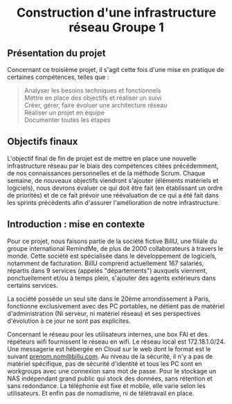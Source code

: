 <div align="center"><H1> Construction d'une infrastructure réseau Groupe 1 </H1></div>

## Présentation du projet

  Concernant ce troisième projet, il s'agit cette fois d'une mise en pratique de certaines compétences, telles que :
   > Analyser les besoins techniques et fonctionnels  
   > Mettre en place des objectifs et réaliser un suivi  
   > Créer, gérer, faire évoluer une architecture réseau  
   > Réaliser un projet en équipe  
   > Documenter toutes les étapes  

## Objectifs finaux

  L'objectif final de fin de projet est de mettre en place une nouvelle infrastructure réseau par le biais des compétences citées précédemment, de nos connaissances personnelles et de la méthode Scrum. Chaque semaine, de nouveaux objectifs viendront s'ajouter (éléments matériels et logiciels), nous devrons évaluer ce qui doit être fait (en établissant un ordre de priorités) et de ce fait prévoir une réévaluation de ce qui a été fait dans les sprints précédents afin d'assurer l'amélioration de notre infrastructure.

## Introduction : mise en contexte

  Pour ce projet, nous faisons partie de la société fictive BillU, une filiale du groupe international RemindMe, de plus de 2000 collaborateurs à travers le monde. Cette société est spécialisée dans le développement de logiciels, notamment de facturation. BillU comprend actuellement 167 salariés, répartis dans 9 services (appelés "départements") auxquels viennent, ponctuellement et/ou à temps plein, s'ajouter des agents extérieurs dans certains services. 

  La société possède un seul site dans le 20ème arrondissement à Paris, fonctionne exclusivement avec des PC portables, ne détient pas de matériel d'administration (Ni serveur, ni matériel réseau) et ses perspectives d'évolution à ce jour ne sont pas explicites.

  Concernant le réseau pour les utilisateurs internes, une box FAI et des répéteurs wifi fournissent le réseau en wifi. Le réseau local est 172.18.1.0/24. Une messagerie est hébergée en Cloud sur le web dont le format est le suivant prenom.nom@billu.com. Au niveau de la sécurité, il n'y a pas de matériel spécifique, pas de sécurité d'identité et tous les PC sont en workgroups avec une connexion sans mot de passe. Pour le stockage un NAS indépendant grand public qui stock des données, sans rétention et sans redondance. La téléphonie est fixe et mobile, elle varie selon les utilisateurs. Et enfin pas de nomadisme, ni de télétravail en place.

